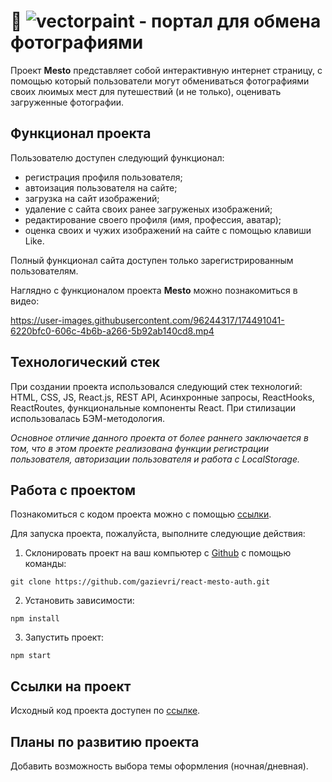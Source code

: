 # 🌄 ![vectorpaint](https://user-images.githubusercontent.com/96244317/174490015-482712ff-3854-4d18-9e34-401266198322.svg) - портал для обмена фотографиями

Проект **Mesto** представляет собой интерактивную интернет страницу, с помощью который пользователи могут обмениваться фотографиями своих люимых мест для путешествий (и не только), оценивать загруженные фотографии.

## Функционал проекта
Пользователю доступен следующий функционал:
- регистрация профиля пользователя;
- автоизация пользователя на сайте;
- загрузка на сайт изображений;
- удаление с сайта своих ранее загруженых изображений;
- редактирование своего профиля (имя, профессия, аватар);
- оценка своих и чужих изображений на сайте с помощью клавиши Like.

Полный функционал сайта доступен только зарегистрированным пользователям. 

Наглядно c функционалом проекта **Mesto** можно познакомиться в видео:

https://user-images.githubusercontent.com/96244317/174491041-6220bfc0-606c-4b6b-a266-5b92ab140cd8.mp4


## Технологический стек
При создании проекта использовался следующий стек технологий: HTML, CSS, JS, React.js, REST API, Асинхронные запросы, ReactHooks, ReactRoutes, функциональные компоненты React.
При стилизации использовалась БЭМ-методология.

*Основное отличие данного проекта от более раннего заключается в том, что в этом проекте реализована функции регистрации пользователя, авторизации пользователя и работа с LocalStorage.*

## Работа с проектом
Познакомиться с кодом проекта можно с помощью [ссылки](https://github.com/gazievri/react-mesto-auth/).

Для запуска проекта, пожалуйста, выполните следующие действия:

1. Склонировать проект на ваш компьютер с [Github](https://github.com/gazievri/react-mesto-auth.git) с помощью команды:
```
git clone https://github.com/gazievri/react-mesto-auth.git
```
2. Установить зависимости:
```
npm install
```
3. Запустить проект:
```
npm start
```

## Ссылки на проект

Исходный код проекта доступен по [ссылке](https://github.com/gazievri/react-mesto-auth).

## Планы по развитию проекта
Добавить возможность выбора темы оформления (ночная/дневная).
